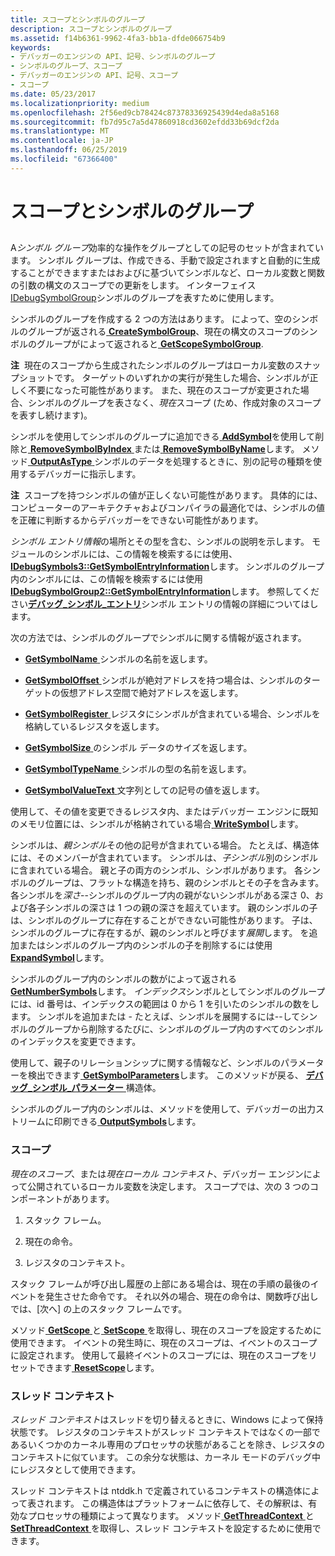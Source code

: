 ```yaml
---
title: スコープとシンボルのグループ
description: スコープとシンボルのグループ
ms.assetid: f14b6361-9962-4fa3-bb1a-dfde066754b9
keywords:
- デバッガーのエンジンの API、記号、シンボルのグループ
- シンボルのグループ、スコープ
- デバッガーのエンジンの API、記号、スコープ
- スコープ
ms.date: 05/23/2017
ms.localizationpriority: medium
ms.openlocfilehash: 2f56ed9cb78424c87378336925439d4eda8a5168
ms.sourcegitcommit: fb7d95c7a5d47860918cd3602efdd33b69dcf2da
ms.translationtype: MT
ms.contentlocale: ja-JP
ms.lasthandoff: 06/25/2019
ms.locfileid: "67366400"
---
```

# <a name="scopes-and-symbol-groups"></a>スコープとシンボルのグループ


## <span id="ddk_scopes_and_symbol_groups_dbx"></span><span id="DDK_SCOPES_AND_SYMBOL_GROUPS_DBX"></span>


A*シンボル グループ*効率的な操作をグループとしての記号のセットが含まれています。 シンボル グループは、作成できる、手動で設定されますと自動的に生成することができますまたはおよびに基づいてシンボルなど、ローカル変数と関数の引数の構文のスコープでの更新をします。 インターフェイス[IDebugSymbolGroup](https://docs.microsoft.com/windows-hardware/drivers/ddi/content/dbgeng/nn-dbgeng-idebugsymbolgroup)シンボルのグループを表すために使用します。

シンボルのグループを作成する 2 つの方法はあります。 によって、空のシンボルのグループが返される[ **CreateSymbolGroup**](https://docs.microsoft.com/windows-hardware/drivers/ddi/content/dbgeng/nf-dbgeng-idebugsymbols3-createsymbolgroup)、現在の構文のスコープのシンボルのグループがによって返されると[ **GetScopeSymbolGroup**](https://docs.microsoft.com/windows-hardware/drivers/ddi/content/dbgeng/nf-dbgeng-idebugsymbols3-getscopesymbolgroup).

**注**  現在のスコープから生成されたシンボルのグループはローカル変数のスナップショットです。 ターゲットのいずれかの実行が発生した場合、シンボルが正しく不要になった可能性があります。 また、現在のスコープが変更された場合、シンボルのグループを表さなく、*現在*スコープ (ため、作成対象のスコープを表すし続けます)。

 

シンボルを使用してシンボルのグループに追加できる[ **AddSymbol**](https://docs.microsoft.com/windows-hardware/drivers/ddi/content/dbgeng/nf-dbgeng-idebugsymbolgroup2-addsymbol)を使用して削除と[ **RemoveSymbolByIndex** ](https://docs.microsoft.com/windows-hardware/drivers/ddi/content/dbgeng/nf-dbgeng-idebugsymbolgroup2-removesymbolbyindex)または[ **RemoveSymbolByName**](https://docs.microsoft.com/windows-hardware/drivers/ddi/content/dbgeng/nf-dbgeng-idebugsymbolgroup2-removesymbolbyname)します。 メソッド[ **OutputAsType** ](https://docs.microsoft.com/windows-hardware/drivers/ddi/content/dbgeng/nf-dbgeng-idebugsymbolgroup2-outputastype)シンボルのデータを処理するときに、別の記号の種類を使用するデバッガーに指示します。

**注**  スコープを持つシンボルの値が正しくない可能性があります。 具体的には、コンピューターのアーキテクチャおよびコンパイラの最適化では、シンボルの値を正確に判断するからデバッガーをできない可能性があります。

 

*シンボル エントリ情報*の場所とその型を含む、シンボルの説明を示します。 モジュールのシンボルには、この情報を検索するには使用、 [ **IDebugSymbols3::GetSymbolEntryInformation**](https://docs.microsoft.com/windows-hardware/drivers/ddi/content/dbgeng/nf-dbgeng-idebugsymbols3-getsymbolentryinformation)します。 シンボルのグループ内のシンボルには、この情報を検索するには使用[ **IDebugSymbolGroup2::GetSymbolEntryInformation**](https://docs.microsoft.com/windows-hardware/drivers/ddi/content/dbgeng/nf-dbgeng-idebugsymbolgroup2-getsymbolentryinformation)します。 参照してください[**デバッグ\_シンボル\_エントリ**](https://docs.microsoft.com/windows-hardware/drivers/ddi/content/dbgeng/ns-dbgeng-_debug_symbol_entry)シンボル エントリの情報の詳細についてはします。

次の方法では、シンボルのグループでシンボルに関する情報が返されます。

-   [**GetSymbolName** ](https://docs.microsoft.com/windows-hardware/drivers/ddi/content/dbgeng/nf-dbgeng-idebugsymbolgroup2-getsymbolname)シンボルの名前を返します。

-   [**GetSymbolOffset** ](https://docs.microsoft.com/windows-hardware/drivers/ddi/content/dbgeng/nf-dbgeng-idebugsymbolgroup2-getsymboloffset)シンボルが絶対アドレスを持つ場合は、シンボルのターゲットの仮想アドレス空間で絶対アドレスを返します。

-   [**GetSymbolRegister** ](https://docs.microsoft.com/windows-hardware/drivers/ddi/content/dbgeng/nf-dbgeng-idebugsymbolgroup2-getsymbolregister)レジスタにシンボルが含まれている場合、シンボルを格納しているレジスタを返します。

-   [**GetSymbolSize** ](https://docs.microsoft.com/windows-hardware/drivers/ddi/content/dbgeng/nf-dbgeng-idebugsymbolgroup2-getsymbolsize)のシンボル データのサイズを返します。

-   [**GetSymbolTypeName** ](https://docs.microsoft.com/windows-hardware/drivers/ddi/content/dbgeng/nf-dbgeng-idebugsymbolgroup2-getsymboltypename)シンボルの型の名前を返します。

-   [**GetSymbolValueText** ](https://docs.microsoft.com/windows-hardware/drivers/ddi/content/dbgeng/nf-dbgeng-idebugsymbolgroup2-getsymbolvaluetext)文字列としての記号の値を返します。

使用して、その値を変更できるレジスタ内、またはデバッガー エンジンに既知のメモリ位置には、シンボルが格納されている場合[ **WriteSymbol**](https://docs.microsoft.com/windows-hardware/drivers/ddi/content/dbgeng/nf-dbgeng-idebugsymbolgroup2-writesymbol)します。

シンボルは、*親シンボル*その他の記号が含まれている場合。 たとえば、構造体には、そのメンバーが含まれています。 シンボルは、*子シンボル*別のシンボルに含まれている場合。 親と子の両方のシンボル、シンボルがあります。 各シンボルのグループは、フラットな構造を持ち、親のシンボルとその子を含みます。 各シンボルを*深さ*--シンボルのグループ内の親がないシンボルがある深さ 0、および各子シンボルの深さは 1 つの親の深さを超えています。 親のシンボルの子は、シンボルのグループに存在することができない可能性があります。 子は、シンボルのグループに存在するが、親のシンボルと呼びます*展開*します。 を追加またはシンボルのグループ内のシンボルの子を削除するには使用[ **ExpandSymbol**](https://docs.microsoft.com/windows-hardware/drivers/ddi/content/dbgeng/nf-dbgeng-idebugsymbolgroup2-expandsymbol)します。

シンボルのグループ内のシンボルの数がによって返される[ **GetNumberSymbols**](https://docs.microsoft.com/windows-hardware/drivers/ddi/content/dbgeng/nf-dbgeng-idebugsymbolgroup2-getnumbersymbols)します。 *インデックス*シンボルとしてシンボルのグループには、id 番号は、インデックスの範囲は 0 から 1 を引いたのシンボルの数をします。 シンボルを追加または - たとえば、シンボルを展開するには--してシンボルのグループから削除するたびに、シンボルのグループ内のすべてのシンボルのインデックスを変更できます。

使用して、親子のリレーションシップに関する情報など、シンボルのパラメーターを検出できます[ **GetSymbolParameters**](https://docs.microsoft.com/windows-hardware/drivers/ddi/content/dbgeng/nf-dbgeng-idebugsymbolgroup2-getsymbolparameters)します。 このメソッドが戻る、 [**デバッグ\_シンボル\_パラメーター** ](https://docs.microsoft.com/windows-hardware/drivers/ddi/content/dbgeng/ns-dbgeng-_debug_symbol_parameters)構造体。

シンボルのグループ内のシンボルは、メソッドを使用して、デバッガーの出力ストリームに印刷できる[ **OutputSymbols**](https://docs.microsoft.com/windows-hardware/drivers/ddi/content/dbgeng/nf-dbgeng-idebugsymbolgroup2-outputsymbols)します。

### <a name="span-idscopesspanspan-idscopesspanscopes"></a><span id="scopes"></span><span id="SCOPES"></span>スコープ

*現在のスコープ*、または*現在ローカル コンテキスト*、デバッガー エンジンによって公開されているローカル変数を決定します。 スコープでは、次の 3 つのコンポーネントがあります。

1.  スタック フレーム。

2.  現在の命令。

3.  レジスタのコンテキスト。

スタック フレームが呼び出し履歴の上部にある場合は、現在の手順の最後のイベントを発生させた命令です。 それ以外の場合、現在の命令は、関数呼び出しでは、[次へ] の上のスタック フレームです。

メソッド[ **GetScope** ](https://docs.microsoft.com/windows-hardware/drivers/ddi/content/dbgeng/nf-dbgeng-idebugsymbols3-getscope)と[ **SetScope** ](https://docs.microsoft.com/windows-hardware/drivers/ddi/content/dbgeng/nf-dbgeng-idebugsymbols3-setscope)を取得し、現在のスコープを設定するために使用できます。 イベントの発生時に、現在のスコープは、イベントのスコープに設定されます。 使用して最終イベントのスコープには、現在のスコープをリセットできます[ **ResetScope**](https://docs.microsoft.com/windows-hardware/drivers/ddi/content/dbgeng/nf-dbgeng-idebugsymbols3-resetscope)します。

### <a name="span-idthread-contextspanspan-idthreadcontextspanthread-context"></a><span id="thread-context"></span><span id="THREAD_CONTEXT"></span>スレッド コンテキスト

*スレッド コンテキスト*はスレッドを切り替えるときに、Windows によって保持状態です。 レジスタのコンテキストがスレッド コンテキストではなくの一部であるいくつかのカーネル専用のプロセッサの状態があることを除き、レジスタのコンテキストに似ています。 この余分な状態は、カーネル モードのデバッグ中にレジスタとして使用できます。

スレッド コンテキストは ntddk.h で定義されているコンテキストの構造体によって表されます。 この構造体はプラットフォームに依存して、その解釈は、有効なプロセッサの種類によって異なります。 メソッド[ **GetThreadContext** ](https://docs.microsoft.com/windows-hardware/drivers/ddi/content/dbgeng/nf-dbgeng-idebugadvanced3-getthreadcontext)と[ **SetThreadContext** ](https://docs.microsoft.com/windows-hardware/drivers/ddi/content/dbgeng/nf-dbgeng-idebugadvanced3-setthreadcontext)を取得し、スレッド コンテキストを設定するために使用できます。

 

 





